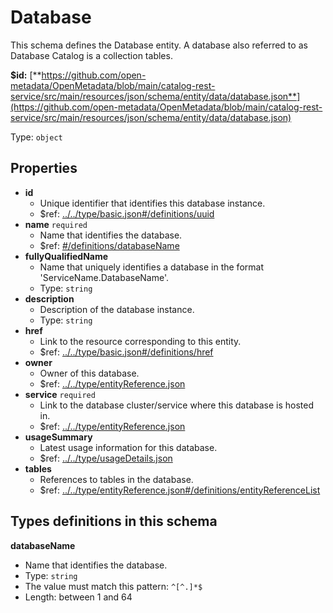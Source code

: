 # Database

This schema defines the Database entity. A database also referred to as Database Catalog is a collection tables.

**$id:** [**https://github.com/open-metadata/OpenMetadata/blob/main/catalog-rest-service/src/main/resources/json/schema/entity/data/database.json**](https://github.com/open-metadata/OpenMetadata/blob/main/catalog-rest-service/src/main/resources/json/schema/entity/data/database.json)

Type: `object`

## Properties

* **id**
  * Unique identifier that identifies this database instance.
  * $ref: [../../type/basic.json\#/definitions/uuid](database.md#....typebasic.jsondefinitionsuuid)
* **name** `required`
  * Name that identifies the database.
  * $ref: [\#/definitions/databaseName](database.md#/definitions/databaseName)
* **fullyQualifiedName**
  * Name that uniquely identifies a database in the format 'ServiceName.DatabaseName'.
  * Type: `string`
* **description**
  * Description of the database instance.
  * Type: `string`
* **href**
  * Link to the resource corresponding to this entity.
  * $ref: [../../type/basic.json\#/definitions/href](database.md#....typebasic.jsondefinitionshref)
* **owner**
  * Owner of this database.
  * $ref: [../../type/entityReference.json](database.md#....typeentityreference.json)
* **service** `required`
  * Link to the database cluster/service where this database is hosted in.
  * $ref: [../../type/entityReference.json](database.md#....typeentityreference.json)
* **usageSummary**
  * Latest usage information for this database.
  * $ref: [../../type/usageDetails.json](database.md#....typeusagedetails.json)
* **tables**
  * References to tables in the database.
  * $ref: [../../type/entityReference.json\#/definitions/entityReferenceList](database.md#....typeentityreference.jsondefinitionsentityreferencelist)

## Types definitions in this schema

**databaseName**

* Name that identifies the database.
* Type: `string`
* The value must match this pattern: `^[^.]*$`
* Length: between 1 and 64

